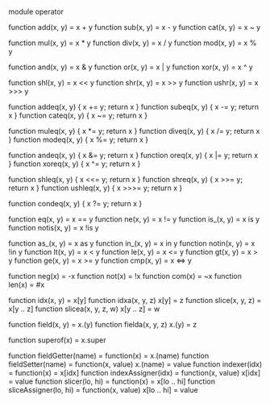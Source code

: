 module operator

function add(x, y) = x + y
function sub(x, y) = x - y
function cat(x, y) = x ~ y

function mul(x, y) = x * y
function div(x, y) = x / y
function mod(x, y) = x % y

function and(x, y) = x & y
function or(x, y) = x | y
function xor(x, y) = x ^ y

function shl(x, y) = x << y
function shr(x, y) = x >> y
function ushr(x, y) = x >>> y

function addeq(x, y) { x += y; return x }
function subeq(x, y) { x -= y; return x }
function cateq(x, y) { x ~= y; return x }

function muleq(x, y) { x *= y; return x }
function diveq(x, y) { x /= y; return x }
function modeq(x, y) { x %= y; return x }

function andeq(x, y) { x &= y; return x }
function oreq(x, y) { x |= y; return x }
function xoreq(x, y) { x ^= y; return x }

function shleq(x, y) { x <<= y; return x }
function shreq(x, y) { x >>= y; return x }
function ushleq(x, y) { x >>>= y; return x }

function condeq(x, y) { x ?= y; return x }

function eq(x, y) = x == y
function ne(x, y) = x != y
function is_(x, y) = x is y
function notis(x, y) = x !is y

function as_(x, y) = x as y
function in_(x, y) = x in y
function notin(x, y) = x !in y
function lt(x, y) = x < y
function le(x, y) = x <= y
function gt(x, y) = x > y
function ge(x, y) = x >= y
function cmp(x, y) = x <=> y

function neg(x) = -x
function not(x) = !x
function com(x) = ~x
function len(x) = #x

function idx(x, y) = x[y]
function idxa(x, y, z) x[y] = z
function slice(x, y, z) = x[y .. z]
function slicea(x, y, z, w) x[y .. z] = w

function field(x, y) = x.(y)
function fielda(x, y, z) x.(y) = z

function superof(x) = x.super

function fieldGetter(name) = function(x) = x.(name)
function fieldSetter(name) = function(x, value) x.(name) = value
function indexer(idx) = function(x) = x[idx]
function indexAssigner(idx) = function(x, value) x[idx] = value
function slicer(lo, hi) = function(x) = x[lo .. hi]
function sliceAssigner(lo, hi) = function(x, value) x[lo .. hi] = value